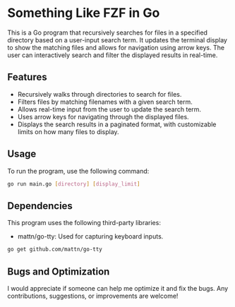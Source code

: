 # Something Like FZF in Go

This is a Go program that recursively searches for files in a specified directory based on a user-input search term. It updates the terminal display to show the matching files and allows for navigation using arrow keys. The user can interactively search and filter the displayed results in real-time.

## Features

- Recursively walks through directories to search for files.
- Filters files by matching filenames with a given search term.
- Allows real-time input from the user to update the search term.
- Uses arrow keys for navigating through the displayed files.
- Displays the search results in a paginated format, with customizable limits on how many files to display.

## Usage

To run the program, use the following command:

```bash
go run main.go [directory] [display_limit]
```
## Dependencies

This program uses the following third-party libraries:
- mattn/go-tty: Used for capturing keyboard inputs.

```bash
go get github.com/mattn/go-tty
```
## Bugs and Optimization
I would appreciate if someone can help me optimize it and fix the bugs. Any contributions, suggestions, or improvements are welcome!
